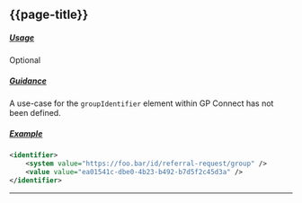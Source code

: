 ## {{page-title}}

<h5><ins>Usage</ins></h5>

<span class="mro-circle optional" title="optional"></span> Optional


<h5><ins>Guidance</ins></h5>

A use-case for the `groupIdentifier` element within GP Connect has not been defined.


<h5><ins>Example</ins></h5>

```xml
<identifier>
    <system value="https://foo.bar/id/referral-request/group" />
    <value value="ea01541c-dbe0-4b23-b492-b7d5f2c45d3a" />
</identifier>
```

---